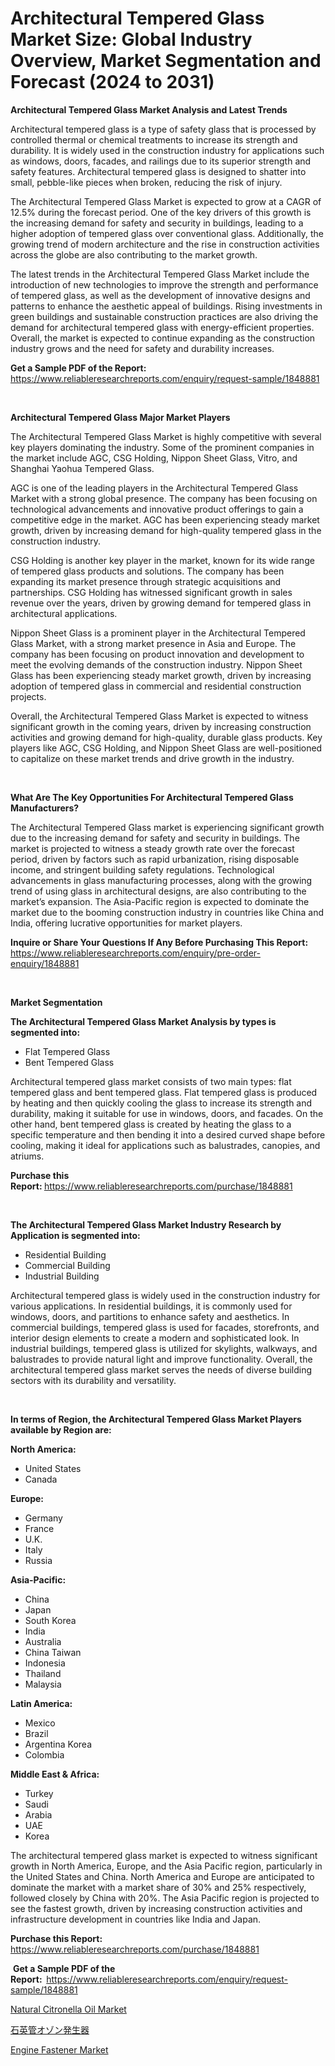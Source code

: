 <p><h1>Architectural Tempered Glass Market Size: Global Industry Overview, Market Segmentation and Forecast (2024 to 2031)</h1></p><p><strong>Architectural Tempered Glass Market Analysis and Latest Trends</strong></p>
<p><p>Architectural tempered glass is a type of safety glass that is processed by controlled thermal or chemical treatments to increase its strength and durability. It is widely used in the construction industry for applications such as windows, doors, facades, and railings due to its superior strength and safety features. Architectural tempered glass is designed to shatter into small, pebble-like pieces when broken, reducing the risk of injury.</p><p>The Architectural Tempered Glass Market is expected to grow at a CAGR of 12.5% during the forecast period. One of the key drivers of this growth is the increasing demand for safety and security in buildings, leading to a higher adoption of tempered glass over conventional glass. Additionally, the growing trend of modern architecture and the rise in construction activities across the globe are also contributing to the market growth.</p><p>The latest trends in the Architectural Tempered Glass Market include the introduction of new technologies to improve the strength and performance of tempered glass, as well as the development of innovative designs and patterns to enhance the aesthetic appeal of buildings. Rising investments in green buildings and sustainable construction practices are also driving the demand for architectural tempered glass with energy-efficient properties. Overall, the market is expected to continue expanding as the construction industry grows and the need for safety and durability increases.</p></p>
<p><strong>Get a Sample PDF of the Report:&nbsp;</strong> <a href="https://www.reliableresearchreports.com/enquiry/request-sample/1848881">https://www.reliableresearchreports.com/enquiry/request-sample/1848881</a></p>
<p>&nbsp;</p>
<p><strong>Architectural Tempered Glass Major Market Players</strong></p>
<p><p>The Architectural Tempered Glass Market is highly competitive with several key players dominating the industry. Some of the prominent companies in the market include AGC, CSG Holding, Nippon Sheet Glass, Vitro, and Shanghai Yaohua Tempered Glass.</p><p>AGC is one of the leading players in the Architectural Tempered Glass Market with a strong global presence. The company has been focusing on technological advancements and innovative product offerings to gain a competitive edge in the market. AGC has been experiencing steady market growth, driven by increasing demand for high-quality tempered glass in the construction industry.</p><p>CSG Holding is another key player in the market, known for its wide range of tempered glass products and solutions. The company has been expanding its market presence through strategic acquisitions and partnerships. CSG Holding has witnessed significant growth in sales revenue over the years, driven by growing demand for tempered glass in architectural applications.</p><p>Nippon Sheet Glass is a prominent player in the Architectural Tempered Glass Market, with a strong market presence in Asia and Europe. The company has been focusing on product innovation and development to meet the evolving demands of the construction industry. Nippon Sheet Glass has been experiencing steady market growth, driven by increasing adoption of tempered glass in commercial and residential construction projects.</p><p>Overall, the Architectural Tempered Glass Market is expected to witness significant growth in the coming years, driven by increasing construction activities and growing demand for high-quality, durable glass products. Key players like AGC, CSG Holding, and Nippon Sheet Glass are well-positioned to capitalize on these market trends and drive growth in the industry.</p></p>
<p>&nbsp;</p>
<p><strong>What Are The Key Opportunities For Architectural Tempered Glass Manufacturers?</strong></p>
<p><p>The Architectural Tempered Glass market is experiencing significant growth due to the increasing demand for safety and security in buildings. The market is projected to witness a steady growth rate over the forecast period, driven by factors such as rapid urbanization, rising disposable income, and stringent building safety regulations. Technological advancements in glass manufacturing processes, along with the growing trend of using glass in architectural designs, are also contributing to the market’s expansion. The Asia-Pacific region is expected to dominate the market due to the booming construction industry in countries like China and India, offering lucrative opportunities for market players.</p></p>
<p><strong>Inquire or Share Your Questions If Any Before Purchasing This Report:</strong> <a href="https://www.reliableresearchreports.com/enquiry/pre-order-enquiry/1848881">https://www.reliableresearchreports.com/enquiry/pre-order-enquiry/1848881</a></p>
<p>&nbsp;</p>
<p><strong>Market Segmentation</strong></p>
<p><strong>The Architectural Tempered Glass Market Analysis by types is segmented into:</strong></p>
<p><ul><li>Flat Tempered Glass</li><li>Bent Tempered Glass</li></ul></p>
<p><p>Architectural tempered glass market consists of two main types: flat tempered glass and bent tempered glass. Flat tempered glass is produced by heating and then quickly cooling the glass to increase its strength and durability, making it suitable for use in windows, doors, and facades. On the other hand, bent tempered glass is created by heating the glass to a specific temperature and then bending it into a desired curved shape before cooling, making it ideal for applications such as balustrades, canopies, and atriums.</p></p>
<p><strong>Purchase this Report:&nbsp;</strong><a href="https://www.reliableresearchreports.com/purchase/1848881">https://www.reliableresearchreports.com/purchase/1848881</a></p>
<p>&nbsp;</p>
<p><strong>The Architectural Tempered Glass Market Industry Research by Application is segmented into:</strong></p>
<p><ul><li>Residential Building</li><li>Commercial Building</li><li>Industrial Building</li></ul></p>
<p><p>Architectural tempered glass is widely used in the construction industry for various applications. In residential buildings, it is commonly used for windows, doors, and partitions to enhance safety and aesthetics. In commercial buildings, tempered glass is used for facades, storefronts, and interior design elements to create a modern and sophisticated look. In industrial buildings, tempered glass is utilized for skylights, walkways, and balustrades to provide natural light and improve functionality. Overall, the architectural tempered glass market serves the needs of diverse building sectors with its durability and versatility.</p></p>
<p>&nbsp;</p>
<p><strong>In terms of Region, the Architectural Tempered Glass Market Players available by Region are:</strong></p>
<p>
    <p> <strong> North America: </strong>
        <ul>
            <li>United States</li>
            <li>Canada</li>
        </ul>
        </p> 
    <p> <strong> Europe: </strong>
        <ul>
            <li>Germany</li>
            <li>France</li>
            <li>U.K.</li>
            <li>Italy</li>
            <li>Russia</li>
        </ul>
        </p> 
    <p> <strong> Asia-Pacific: </strong>
        <ul>
            <li>China</li>
            <li>Japan</li>
            <li>South Korea</li>
            <li>India</li>
            <li>Australia</li>
            <li>China Taiwan</li>
            <li>Indonesia</li>
            <li>Thailand</li>
            <li>Malaysia</li>
        </ul>
        </p> 
    <p> <strong> Latin America: </strong>
        <ul>
            <li>Mexico</li>
            <li>Brazil</li>
            <li>Argentina Korea</li>
            <li>Colombia</li>
        </ul>
        </p> 
    <p> <strong> Middle East & Africa: </strong>
        <ul>
            <li>Turkey</li>
            <li>Saudi</li>
            <li>Arabia</li>
            <li>UAE</li>
            <li>Korea</li>
        </ul>
    </p>
    </p>
<p><p>The architectural tempered glass market is expected to witness significant growth in North America, Europe, and the Asia Pacific region, particularly in the United States and China. North America and Europe are anticipated to dominate the market with a market share of 30% and 25% respectively, followed closely by China with 20%. The Asia Pacific region is projected to see the fastest growth, driven by increasing construction activities and infrastructure development in countries like India and Japan.</p></p>
<p><strong>Purchase this Report: </strong><a href="https://www.reliableresearchreports.com/purchase/1848881">https://www.reliableresearchreports.com/purchase/1848881</a></p>
<p>&nbsp;<strong>Get a Sample PDF of the Report:&nbsp;&nbsp;</strong><a href="https://www.reliableresearchreports.com/enquiry/request-sample/1848881">https://www.reliableresearchreports.com/enquiry/request-sample/1848881</a></p>
<p><strong></strong></p>
<p><p><a href="https://github.com/mancsybtousav/Market-Research-Report-List-1/blob/main/natural-citronella-oil-market.md">Natural Citronella Oil Market</a></p><p><a href="https://github.com/ddwcuskozol07187/Market-Research-Report-List-1/blob/main/4463149193851.md">石英管オゾン発生器</a></p><p><a href="https://issuu.com/reportprime-2/docs/engine-fastener-market-size-2030.pptx">Engine Fastener Market</a></p></p>